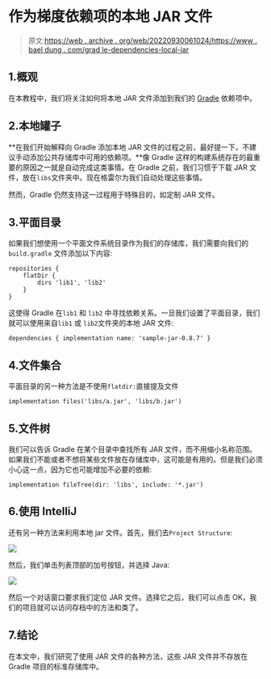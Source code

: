 # 作为梯度依赖项的本地 JAR 文件

> 原文:[https://web . archive . org/web/20220930061024/https://www . bael dung . com/grad le-dependencies-local-jar](https://web.archive.org/web/20220930061024/https://www.baeldung.com/gradle-dependencies-local-jar)

## 1.概观

在本教程中，我们将关注如何将本地 JAR 文件添加到我们的 [Gradle](/web/20220926094700/https://www.baeldung.com/gradle) 依赖项中。

## 2.本地罐子

**在我们开始解释向 Gradle 添加本地 JAR 文件的过程之前，最好提一下，不建议手动添加公共存储库中可用的依赖项。**像 Gradle 这样的构建系统存在的最重要的原因之一就是自动完成这类事情。在 Gradle 之前，我们习惯于下载 JAR 文件，放在`libs`文件夹中。现在格雷尔为我们自动处理这些事情。

然而，Gradle 仍然支持这一过程用于特殊目的，如定制 JAR 文件。

## 3.平面目录

如果我们想使用一个平面文件系统目录作为我们的存储库，我们需要向我们的`build.gradle` 文件添加以下内容:

```
repositories {
    flatDir {
        dirs 'lib1', 'lib2'
    }
}
```

这使得 Gradle 在`lib1` 和 `lib2` 中寻找依赖关系。一旦我们设置了平面目录，我们就可以使用来自`lib1` 或 `lib2`文件夹的本地 JAR 文件:

```
dependencies { implementation name: 'sample-jar-0.8.7' } 
```

## 4.文件集合

平面目录的另一种方法是不使用`flatdir:`直接提及文件

```
implementation files('libs/a.jar', 'libs/b.jar')
```

## 5.文件树

我们可以告诉 Gradle 在某个目录中查找所有 JAR 文件，而不用缩小名称范围。如果我们不能或者不想将某些文件放在存储库中，这可能是有用的。但是我们必须小心这一点，因为它也可能增加不必要的依赖:

```
implementation fileTree(dir: 'libs', include: '*.jar')
```

## 6.使用 IntelliJ

还有另一种方法来利用本地 jar 文件。首先，我们去`Project Structure`:

[![](../Images/accb997e2125e181fe6ec709d4497958.png)](/web/20220926094700/https://www.baeldung.com/wp-content/uploads/2021/06/1.png)

然后，我们单击列表顶部的加号按钮，并选择 Java:

[![](../Images/b051e98979dcbe51503608a867e062ce.png)](/web/20220926094700/https://www.baeldung.com/wp-content/uploads/2021/06/3.jpg)

然后一个对话窗口要求我们定位 JAR 文件。选择它之后，我们可以点击 OK，我们的项目就可以访问存档中的方法和类了。

## 7.结论

在本文中，我们研究了使用 JAR 文件的各种方法，这些 JAR 文件并不存放在 Gradle 项目的标准存储库中。